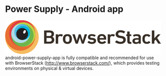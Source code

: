 # Power Supply - Android app



![alt tag](https://raw.githubusercontent.com/gvillo/android-power-supply-app/master/support/browserstack-logo.svg)
android-power-supply-app is fully compatible and recommended for use with BrowserStack (http://www.browserstack.com/), which provides testing environments on physical & virtual devices.
